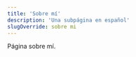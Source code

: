 ```yaml
---
title: 'Sobre mí'
description: 'Una subpágina en español'
slugOverride: sobre mi
---
```


Página sobre mí. 